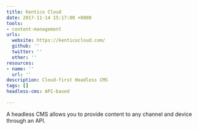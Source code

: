 ```yaml
---
title: Kentico Cloud
date: 2017-11-14 15:17:00 +0000
tools:
- content-management
urls:
  website: https://kenticocloud.com/
  github: ''
  twitter: ''
  other: ''
resources:
- name: ''
  url: ''
description: Cloud-first Headless CMS
tags: []
headless-cms: API-based

---
```

A headless CMS allows you to provide content to any channel and device through an API.
